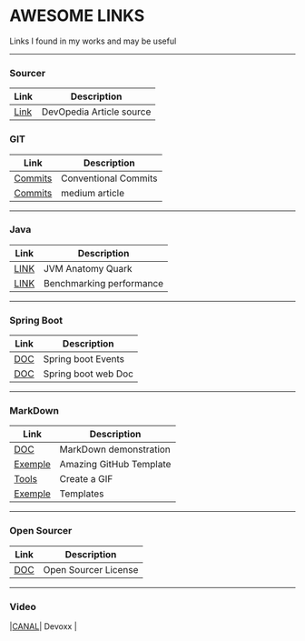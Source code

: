 # AWESOME LINKS
Links I found in my works and may be useful

___
### Sourcer
| Link | Description |
| ------ | ----------- |
| [Link](https://devopedia.org/)   | DevOpedia Article source |,
### GIT
| Link | Description |
| ------ | ----------- |
| [Commits](https://www.conventionalcommits.org/en/v1.0.0//)   | Conventional Commits |,
| [Commits](https://medium.com/linkapi-solutions/conventional-commits-pattern-3778d1a1e657)   | medium article |

___
### Java

| Link | Description | 
|------ | ---------|
| [LINK](https://shipilev.net/) | JVM Anatomy Quark |
| [LINK](https://www.techempower.com/benchmarks/#section=data-r23) | Benchmarking performance |
___
### Spring Boot
| Link | Description |
| ------ | ----------- |
| [DOC](https://docs.spring.io/spring-modulith/reference/events.html) | Spring boot Events
| [DOC](https://docs.spring.io/spring-boot/docs/current/reference/htmlsingle/#web)   | Spring boot web Doc |

___
### MarkDown
| Link | Description |
| ------ | ----------- |
| [DOC](https://markdown-it.github.io/)   | MarkDown demonstration |
| [Exemple](https://github.com/dec0dOS/amazing-github-template#readme)   | Amazing GitHub Template  |
| [Tools](https://github.com/sindresorhus/Gifski#readme)   | Create a GIF  |
| [Exemple](https://www.readme-templates.com/)   | Templates  |


___
### Open Sourcer 

| Link | Description |
| ------ | ----------- |
| [DOC]([https://markdown-it.github.io](http://escolhaumalicenca.com.br/)http://escolhaumalicenca.com.br/)   | Open Sourcer License |

___
### Video
|[CANAL](https://www.youtube.com/@DevoxxForever/)| Devoxx |
